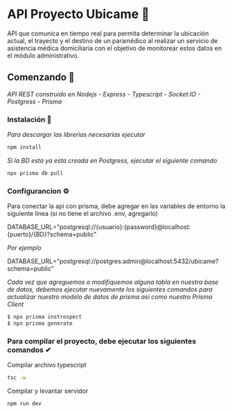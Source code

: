 # API Proyecto Ubicame 📌

API que comunica en tiempo real para permita determinar la ubicación actual, el trayecto y el destino de un paramédico al realizar un servicio de asistencia médica domiciliaria con el objetivo de monitorear estos datos en el módulo administrativo.

## Comenzando 🚀

_API REST construido en Nodejs - Express - Typescript - Socket.IO - Postgress - Prisma_

### Instalación 🔧

_Para descargar las librerias necesarias ejecutar_
```bash
npm install
```

_Si la BD esta ya esta creada en Postgress, ejecutar el siguiente comando_

```bash
npx prisma db pull
```

### Configurancion ⚙

Para conectar la api con prisma, debe agregar en las variables de entorno la siguiente linea (si no tiene el archivo .env, agregarlo)

DATABASE_URL="postgresql://{usuario}:{password}@localhost:{puerto}/{BD}?schema=public"

_Por ejemplo_

DATABASE_URL="postgresql://postgres:admin@localhost:5432/ubicame?schema=public"


_Cada vez que agreguemos o modifiquemos alguna tabla en nuestra base de datos, debemos ejecutar nuevamente los siguientes comandos para actualizar nuestro modelo de datos de prisma asi como nuestro Prisma Client_
```bash
$ npx prisma instrospect
$ npx prisma generate 
```
### Para compilar el proyecto, debe ejecutar los siguientes comandos ✔

Compilar archivo typescript
```bash
tsc -w
```

Compilar y levantar servidor
```bash
npm run dev
```
